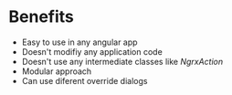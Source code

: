 # Benefits

* Easy to use in any angular app
* Doesn't modifiy any application code
* Doesn't use any intermediate classes like *NgrxAction*
* Modular approach
* Can use diferent override dialogs
